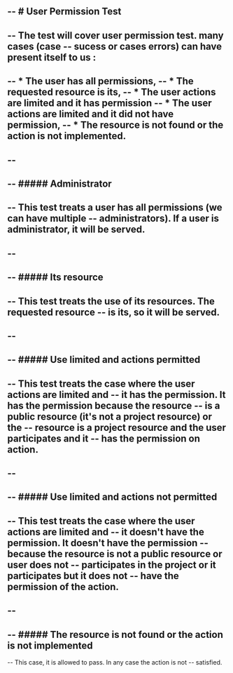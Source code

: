 -- # User Permission Test 
--
-- The test will cover user permission test. many cases (case 
-- sucess or cases errors) can have present itself to us : 
--
-- * The user has all permissions,
-- * The requested resource is its,
-- * The user actions are limited and it has permission
-- * The user actions are limited and it did not have permission,
-- * The resource is not found or the action is not implemented.
--
--
--
-- ##### Administrator
--
-- This test treats a user has all permissions (we can have multiple
-- administrators). If a user is administrator, it will be served.
--
--
-- 
-- ##### Its resource
--
-- This test treats the use of its resources. The requested resource
-- is its, so it will be served.
--
--
--
-- ##### Use limited and actions permitted
--
-- This test treats the case where the user actions are limited and
-- it has the permission. It has the permission because the resource
-- is a public resource (it's not a project resource) or the 
-- resource is a project resource and the user participates and it
-- has the permission on action.
--
--
--
-- ##### Use limited and actions not permitted
--
-- This test treats the case where the user actions are limited and
-- it doesn't have the permission. It doesn't have the permission
-- because the resource is not a public resource or user does not
-- participates in the project or it participates but it does not 
-- have the permission of the action.
--
--
--
-- ##### The resource is not found or the action is not implemented
--
-- This case, it is allowed to pass. In any case the action is not 
-- satisfied.
 
















